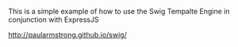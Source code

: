 This is a simple example of how to use the Swig Tempalte Engine in conjunction with ExpressJS

http://paularmstrong.github.io/swig/

